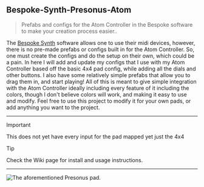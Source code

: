 ## Bespoke-Synth-Presonus-Atom
> Prefabs and configs for the Atom Controller in the Bespoke software to make your creation process easier..

The [Bespoke Synth](https://www.bespokesynth.com/) software allows one to use their midi devices, however, there is no pre-made prefabs or configs built in for the Atom Controller. So, one must create the configs and do the setup on their own, which could be a pain. In here I will add and update my configs that I use with my Atom Controller based off the basic 4x4 pad config, while adding all the dials and other buttons. I also have some relatively simple prefabs that allow you to drag them in, and start playing! All of this is meant to give simple integration with the Atom Controller ideally including every feature of it including the colors, though I don't believe colors will work, and making it easy to use and modify. Feel free to use this project to modify it for your own pads, or add anything you want to the project. 
***
> [!IMPORTANT]
> This does not yet have every input for the pad mapped yet just the 4x4
> > [!TIP]
> Check the Wiki page for install and usage instructions.
***

![The aforementioned Presonus pad.](https://www.presonus.com/cdn/shop/files/2777100101_pre_con_frt_1_nr.png?v=1729317677)
